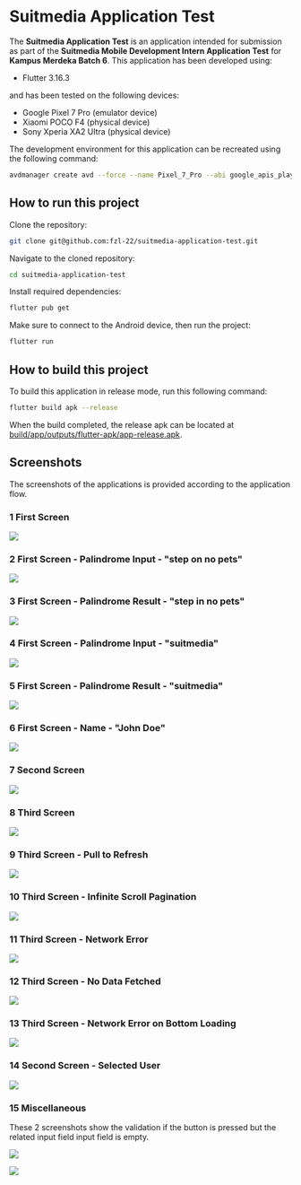 # Suitmedia Application Test

The **Suitmedia Application Test** is an application intended for submission as part of the **Suitmedia Mobile Development Intern Application Test** for **Kampus Merdeka Batch 6**. This application has been developed using:

- Flutter 3.16.3

and has been tested on the following devices:

* Google Pixel 7 Pro (emulator device)
* Xiaomi POCO F4 (physical device)
* Sony Xperia XA2 Ultra (physical device)

The development environment for this application can be recreated using the following command:

```bash
avdmanager create avd --force --name Pixel_7_Pro --abi google_apis_playstore/x86_64 --package "system-images;android-34;google_apis_playstore;x86_64" --device 30
```

## How to run this project

Clone the repository:

```bash
git clone git@github.com:fzl-22/suitmedia-application-test.git
```

Navigate to the cloned repository:

```bash
cd suitmedia-application-test
```

Install required dependencies:

```bash
flutter pub get
```

Make sure to connect to the Android device, then run the project:

```bash
flutter run
```

## How to build this project

To build this application in release mode, run this following command:

```bash
flutter build apk --release
```

When the build completed, the release apk can be located at [build/app/outputs/flutter-apk/app-release.apk](build/app/outputs/flutter-apk/app-release.apk).

## Screenshots

The screenshots of the applications is provided according to the application flow.

### 1 First Screen

![](./assets/screenshots/1-first-screen.jpg)

### 2 First Screen - Palindrome Input - "step on no pets"

![](./assets/screenshots/2-first-screen-step-on-no-pets-palindrome.jpg)

### 3 First Screen - Palindrome Result - "step in no pets"

![](./assets/screenshots/3-first-screen-pets-on-no-pets-result.jpg)

### 4 First Screen - Palindrome Input - "suitmedia"

![](./assets/screenshots/4-first-screen-suitmedia-palindrome.jpg)

### 5 First Screen - Palindrome Result - "suitmedia"

![](./assets/screenshots/5-first-screen-suitmedia-result.jpg)

### 6 First Screen - Name - "John Doe"

![](./assets/screenshots/6-first-screen-john-doe-name.jpg)

### 7 Second Screen

![](./assets/screenshots/7-second-screen.jpg)

### 8 Third Screen

![](./assets/screenshots/8-third-screen.jpg)

### 9 Third Screen - Pull to Refresh

![](./assets/screenshots/9-third-screen-pull-to-refresh.jpg)

### 10 Third Screen - Infinite Scroll Pagination

![](./assets/screenshots/10-third-screen-infinite-scroll-pagination.jpg)

### 11 Third Screen - Network Error

![](./assets/screenshots/11-third-screen-network-error.jpg)

### 12 Third Screen - No Data Fetched

![](./assets/screenshots/12-third-screen-no-data-fetched.jpg)

### 13 Third Screen - Network Error on Bottom Loading 

![](./assets/screenshots/13-third-screen-network-error-bottom-loading.jpg)

### 14 Second Screen - Selected User

![](./assets/screenshots/14-second-screen-selected-user.jpg)

### 15 Miscellaneous

These 2 screenshots show the validation if the button is pressed but the related input field input field is empty.

![](./assets/screenshots/misc-if-name-empty.jpg)

![](./assets/screenshots/misc-if-palindrome-empty.jpg)

